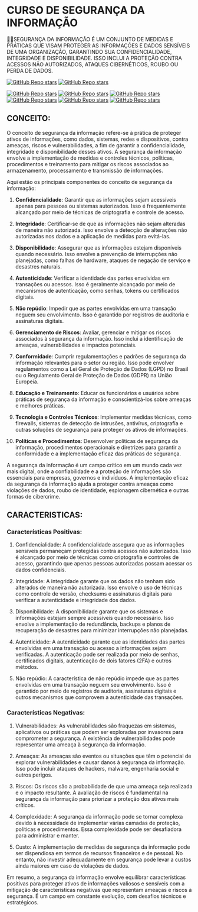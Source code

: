# CURSO DE SEGURANÇA DA INFORMAÇÃO
👨‍⚖️SEGURANÇA DA INFORMAÇÃO É UM CONJUNTO DE MEDIDAS E PRÁTICAS QUE VISAM PROTEGER AS INFORMAÇÕES E DADOS SENSÍVEIS DE UMA ORGANIZAÇÃO, GARANTINDO SUA CONFIDENCIALIDADE, INTEGRIDADE E DISPONIBILIDADE. ISSO INCLUI A PROTEÇÃO CONTRA ACESSOS NÃO AUTORIZADOS, ATAQUES CIBERNÉTICOS, ROUBO OU PERDA DE DADOS.

[![GitHub Repo stars](https://img.shields.io/badge/VILHALVA-GITHUB-03A9F4?logo=github)](https://github.com/VILHALVA) 
[![GitHub Repo stars](https://img.shields.io/badge/VEJA-DOCUMENTAÇÃO-03A9F4?logo=google)](https://cartilha.cert.br/livro/cartilha-seguranca-internet.pdf)
<br>

[![GitHub Repo stars](https://img.shields.io/badge/-MODULO%2000-blueviolet)](https://youtube.com/playlist?list=PLHz_AreHm4dlaTyjolzCFC6IjLzO8O0XV&si=oKYkPqAAwCF3DmPz)
[![GitHub Repo stars](https://img.shields.io/badge/-MODULO%2001-blueviolet)](https://youtube.com/playlist?list=PLHz_AreHm4dkYS6J9KeYgCCVpo5OXkvgE&si=X9G9TSymoJJCJgjy)
[![GitHub Repo stars](https://img.shields.io/badge/-MODULO%2002-blueviolet)](https://youtube.com/playlist?list=PLHz_AreHm4dlT599reA1xLkbT83g2gMvI&si=EDCYTs0YCTBz_nER)
[![GitHub Repo stars](https://img.shields.io/badge/-MODULO%2003-blueviolet)](https://youtube.com/playlist?list=PLHz_AreHm4dk_fmrqfUjH6Ud6S5NYMaj1&si=9l5AeGiUBqj15Mee)
[![GitHub Repo stars](https://img.shields.io/badge/-MODULO%2004-blueviolet)](https://www.estudonauta.com/matricula/)
[![GitHub Repo stars](https://img.shields.io/badge/-MODULO%2005-blueviolet)](https://www.estudonauta.com/matricula/)

## CONCEITO:
O conceito de segurança da informação refere-se à prática de proteger ativos de informações, como dados, sistemas, redes e dispositivos, contra ameaças, riscos e vulnerabilidades, a fim de garantir a confidencialidade, integridade e disponibilidade desses ativos. A segurança da informação envolve a implementação de medidas e controles técnicos, políticas, procedimentos e treinamento para mitigar os riscos associados ao armazenamento, processamento e transmissão de informações.

Aqui estão os principais componentes do conceito de segurança da informação:

1. **Confidencialidade**: Garantir que as informações sejam acessíveis apenas para pessoas ou sistemas autorizados. Isso é frequentemente alcançado por meio de técnicas de criptografia e controle de acesso.

2. **Integridade**: Certificar-se de que as informações não sejam alteradas de maneira não autorizada. Isso envolve a detecção de alterações não autorizadas nos dados e a aplicação de medidas para evitá-las.

3. **Disponibilidade**: Assegurar que as informações estejam disponíveis quando necessário. Isso envolve a prevenção de interrupções não planejadas, como falhas de hardware, ataques de negação de serviço e desastres naturais.

4. **Autenticidade**: Verificar a identidade das partes envolvidas em transações ou acessos. Isso é geralmente alcançado por meio de mecanismos de autenticação, como senhas, tokens ou certificados digitais.

5. **Não repúdio**: Impedir que as partes envolvidas em uma transação neguem seu envolvimento. Isso é garantido por registros de auditoria e assinaturas digitais.

6. **Gerenciamento de Riscos**: Avaliar, gerenciar e mitigar os riscos associados à segurança da informação. Isso inclui a identificação de ameaças, vulnerabilidades e impactos potenciais.

7. **Conformidade**: Cumprir regulamentações e padrões de segurança da informação relevantes para o setor ou região. Isso pode envolver regulamentos como a Lei Geral de Proteção de Dados (LGPD) no Brasil ou o Regulamento Geral de Proteção de Dados (GDPR) na União Europeia.

8. **Educação e Treinamento**: Educar os funcionários e usuários sobre práticas de segurança da informação e conscientizá-los sobre ameaças e melhores práticas.

9. **Tecnologia e Controles Técnicos**: Implementar medidas técnicas, como firewalls, sistemas de detecção de intrusões, antivírus, criptografia e outras soluções de segurança para proteger os ativos de informações.

10. **Políticas e Procedimentos**: Desenvolver políticas de segurança da informação, procedimentos operacionais e diretrizes para garantir a conformidade e a implementação eficaz das práticas de segurança.

A segurança da informação é um campo crítico em um mundo cada vez mais digital, onde a confiabilidade e a proteção de informações são essenciais para empresas, governos e indivíduos. A implementação eficaz da segurança da informação ajuda a proteger contra ameaças como violações de dados, roubo de identidade, espionagem cibernética e outras formas de cibercrime.

## CARACTERISTICAS:
### Características Positivas:

1. Confidencialidade: A confidencialidade assegura que as informações sensíveis permaneçam protegidas contra acessos não autorizados. Isso é alcançado por meio de técnicas como criptografia e controles de acesso, garantindo que apenas pessoas autorizadas possam acessar os dados confidenciais.

2. Integridade: A integridade garante que os dados não tenham sido alterados de maneira não autorizada. Isso envolve o uso de técnicas como controle de versão, checksums e assinaturas digitais para verificar a autenticidade e integridade dos dados.

3. Disponibilidade: A disponibilidade garante que os sistemas e informações estejam sempre acessíveis quando necessário. Isso envolve a implementação de redundância, backups e planos de recuperação de desastres para minimizar interrupções não planejadas.

4. Autenticidade: A autenticidade garante que as identidades das partes envolvidas em uma transação ou acesso a informações sejam verificadas. A autenticação pode ser realizada por meio de senhas, certificados digitais, autenticação de dois fatores (2FA) e outros métodos.

5. Não repúdio: A característica de não repúdio impede que as partes envolvidas em uma transação neguem seu envolvimento. Isso é garantido por meio de registros de auditoria, assinaturas digitais e outros mecanismos que comprovem a autenticidade das transações.

### Características Negativas:

1. Vulnerabilidades: As vulnerabilidades são fraquezas em sistemas, aplicativos ou práticas que podem ser exploradas por invasores para comprometer a segurança. A existência de vulnerabilidades pode representar uma ameaça à segurança da informação.

2. Ameaças: As ameaças são eventos ou situações que têm o potencial de explorar vulnerabilidades e causar danos à segurança da informação. Isso pode incluir ataques de hackers, malware, engenharia social e outros perigos.

3. Riscos: Os riscos são a probabilidade de que uma ameaça seja realizada e o impacto resultante. A avaliação de riscos é fundamental na segurança da informação para priorizar a proteção dos ativos mais críticos.

4. Complexidade: A segurança da informação pode se tornar complexa devido à necessidade de implementar várias camadas de proteção, políticas e procedimentos. Essa complexidade pode ser desafiadora para administrar e manter.

5. Custo: A implementação de medidas de segurança da informação pode ser dispendiosa em termos de recursos financeiros e de pessoal. No entanto, não investir adequadamente em segurança pode levar a custos ainda maiores em caso de violações de dados.

Em resumo, a segurança da informação envolve equilibrar características positivas para proteger ativos de informações valiosos e sensíveis com a mitigação de características negativas que representam ameaças e riscos à segurança. É um campo em constante evolução, com desafios técnicos e estratégicos.
